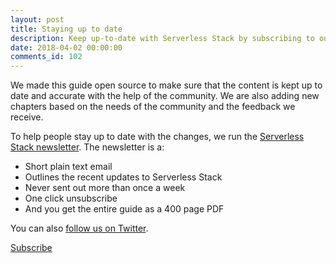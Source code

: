 ```yaml
---
layout: post
title: Staying up to date
description: Keep up-to-date with Serverless Stack by subscribing to our email newsletter.
date: 2018-04-02 00:00:00
comments_id: 102
---
```

We made this guide open source to make sure that the content is kept up to date and accurate with the help of the community. We are also adding new chapters based on the needs of the community and the feedback we receive.

To help people stay up to date with the changes, we run the <a href="{{ site.newsletter_signup_form }}" target="_blank">Serverless Stack newsletter</a>. The newsletter is a:

- Short plain text email
- Outlines the recent updates to Serverless Stack
- Never sent out more than once a week
- One click unsubscribe
- And you get the entire guide as a 400 page PDF

You can also <a target="_blank" href="{{ site.twitter_url }}">follow us on Twitter</a>.

<a class="button contact" href="{{ site.newsletter_signup_form }}" target="_blank">Subscribe</a>
